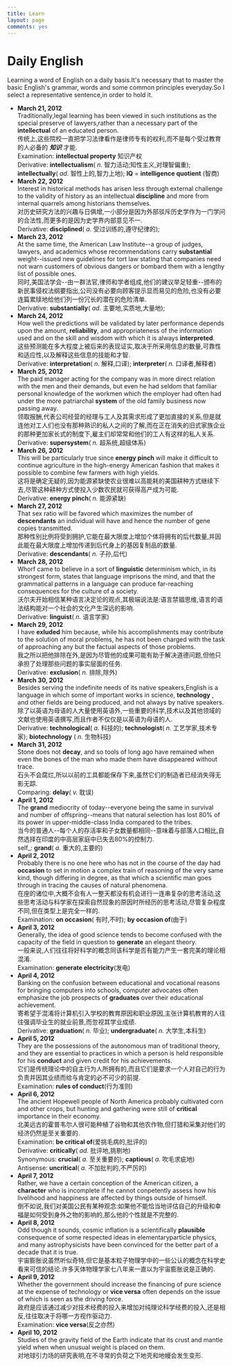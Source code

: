 ```yaml
---
title: Learn
layout: page
comments: yes
---
```


# Daily English

Learning a word of English on a daily basis.It's necessary that to master the basic English's grammar, words and some common principles everyday.So I select a representative sentence,in order to hold it.

- __March 21, 2012__              
Traditionally,legal learning has been viewed in such institutions as the special preserve of lawyers,rather than a necessary part of the __intellectual__ of an educated person.                    
传统上,这些院校一直把学习法律看作是律师专有的权利,而不是每个受过教育的人必备的 ___知识___ 才能.         
Examination: __intellectual property__ 知识产权         
Derivative: __intellectualism__( _n._ 智力活动;知性主义,对理智偏重); __intellectually__( _ad._ 智性上的,智力上地); __IQ__ = __intelligence quotient__ (智商)
- __March 22, 2012__              
Interest in historical methods has arisen less through external challenge to the validity of history as an intellectual __discipline__ and more from internal quarrels among historians themselves.                    
对历史研究方法的兴趣与日俱增,一小部分是因为外部驳斥历史学作为一门学问的合法性,而更多的是因为史学界内部意见不一.                 
Derivative: __disciplined__( _a._ 受过训练的,遵守纪律的); 
- __March 23, 2012__              
At the same time, the American Law Institute--a group of judges, lawyers, and academics whose recommendations carry __substantial__ weight--issued new guidelines for tort law stating that companies need not warn customers of obvious dangers or bombard them with a lengthy list of possible ones.                    
同时,美国法学会--由一群法官,律师和学者组成,他们的建议举足轻重--颁布的新民事侵权法纲要指出,公司没有必要向顾客提示显而易见的危险,也没有必要连篇累牍地给他们列一份冗长的潜在的危险清单.                 
Derivative: __substantially__( _ad._ 主要地,实质地,大量地); 
- __March 24, 2012__              
How well the predictions will be validated by later performance depends upon the amount, __reliability__, and appropriateness of the information used and on the skill and wisdom with which it is always __interpreted__.                    
这些预测能在多大程度上被后来的表现证实,取决于所采用信息的数量,可靠性和适应性,以及解释这些信息的技能和才智.                 
Derivative: __interpretation__( _n._ 解释,口译); __interpreter__( _n._ 口译者,解释者)
- __March 25, 2012__              
The paid manager acting for the company was in more direct relation with the men and their demands, but even he had seldom that familiar personal knowledge of the workmen which the employer had often had under the more patriarchal __system__ of the old family business now passing away.                    
领取报酬,代表公司经营的经理与工人及其需求形成了更加直接的关系,但是就连他对工人们也没有那种熟识的私人之间的了解,而在正在消失的旧式家族企业的那种更加家长式的制度下,雇主们却常常和他们的工人有这样的私人关系.                 
Derivative: __supersystem__( _n._ 超系统,超级体系)
- __March 26, 2012__              
This will be particularly true since __energy pinch__ will make it difficult to continue agriculture in the high-energy American fashion that makes it possible to combine few farmers with high yields.                    
这将是确定无疑的,因为能源紧缺使农业很难以高能耗的美国耕种方式继续下去,尽管这种耕种方式使投入少数农民就可获得高产成为可能.                 
Derivative: __energy pinch__( _n._ 能源紧缺)
- __March 27, 2012__              
That sex ratio will be favored which maximizes the number of __descendants__ an individual will have and hence the number of gene copies transmitted.                    
那种性别比例将受到拥护,它能在最大限度上增加个体将拥有的后代数量,并因此能在最大限度上增加传递到后代身上的基因复制品的数量.                 
Derivative: __descendants__( _n._ 子孙,后代)
- __March 28, 2012__              
Whorf came to believe in a sort of __linguistic__ determinism which, in its strongest form, states that language imprisons the mind, and that the grammatical patterns in a language can produce far-reaching consequences for the culture of a society.                    
沃尔夫开始相信某种语言决定论的观点,其极端说法是:语言禁锢思维,语言的语法结构能对一个社会的文化产生深远的影响.                 
Derivative: __linguist__( _n._ 语言学家)
- __March 29, 2012__              
I have __exluded__ him because, while his accomplishments may contribute to the solution of moral problems, he has not been charged with the task of approaching any but the factual aspects of those problems.                    
我之所以把他排除在外,是因为尽管他的成果可能有助于解决道德问题,但他只承担了处理那些问题的事实层面的任务.                 
Derivative: __exclusion__( _n._ 排除,除外)
- __March 30, 2012__              
Besides serving the indefinite needs of its native speakers,English is a language in which some of important works in science, __technology__ , and other fields are being produced, and not always by native speakers.                    
除了以英语为母语的人大量使用英语外,一些重要的科学,技术以及其他领域的文献也使用英语撰写,而且作者不仅仅是以英语为母语的人.                 
Derivative: __technological__( _a._ 科技的); __technologist__( _n._ 工艺学家,技术专家); __biotechnology__ ( _n._ 生物科技)
- __March 31, 2012__              
Stone does not __decay__, and so tools of long ago have remained when even the bones of the man who made them have disappeared without trace.                    
石头不会腐烂,所以以前的工具都能保存下来,虽然它们的制造者已经消失得无影无踪.                 
Comparing: __delay__( _v._ 耽误)
- __April 1, 2012__              
The __grand__ mediocrity of today--everyone being the same in survival and number of offspring--means that natural selection has lost 80% of its power in upper-middle-class India compared to the tribes.                    
当今的普通人--每个人的存活率和子女数量都相同--意味着与部落人口相比,自然选择在印度的中高层家庭中已失去80%的控制力.                 
self_: __grand__( _a._ 重大的,主要的)
- __April 2, 2012__              
Probably there is no one here who has not in the course of the day had __occasion__ to set in motion a complex train of reasoning of the very same kind, though differing in degree, as that which a scientific man goes through in tracing the causes of natural phenomena.                    
在座的诸位中,大概不会有人一整天都没有机会进行一连串复杂的思考活动,这些思考活动与科学家在探索自然现象的原因时所经历的思考活动,尽管复杂程度不同,但在类型上是完全一样的.                 
Examination: __on occasion__( 有时,不时); __by occasion of__(由于)
- __April 3, 2012__              
Generally, the idea of good science tends to become confused with the capacity of the field in question to __generate__ an elegant theory.                    
一般来说,人们往往将好科学的概念同该科学是否有能力产生一套完美的理论相混淆.                 
Examination: __generate electricity__(发电)
- __April 4, 2012__              
Banking on the confusion between educational and vocational reasons for bringing computers into schools, computer advocates often emphasize the job prospects of __graduates__ over their educational achievement.                    
寄希望于混淆将计算机引入学校的教育原因和职业原因,主张计算机教育的人往往强调毕业生的就业前景,而忽视其学业成绩.                 
Derivative: __graduation__( _n._ 毕业); __undergraduate__( _n._ 大学生,本科生)
- __April 5, 2012__              
They are the possessions of the autonomous man of traditional theory, and they are essential to practices in which a person is held responsible for his __conduct__ and given credit for his achievements.                    
它们是传统理论中的自主行为人所拥有的,而且它们是要求一个人对自己的行为负责并因其业绩而给与肯定的必不可少的前提.                 
Examination: __rules of conduct__(行为准则)
- __April 6, 2012__              
The ancient Hopewell people of North America probably cultivated corn and other crops, but hunting and gathering were still of __critical__ importance in their economy.                    
北美远古的霍普韦尔人很可能种植了谷物和其他农作物,但打猎和采集对他们的经济仍然是至关重要的.                 
Examination: __be critical of__(爱挑毛病的,批评的)               
Derivative: __critically__( _ad._ 批评地,挑剔地)                   
Synonymous: __crucial__( _a._ 至关重要的); __captious__( _a._ 吹毛求疵地)               
Antisense: __uncritical__( _a._ 不加批判的,不严厉的)
- __April 7, 2012__              
Rather, we have a certain conception of the American citizen, a __character__ who is incomplete if he cannot conpetently assess how his livelihood and happiness are affected by things outside of himself.                    
倒不如说,我们对美国公民有某种观念:如果他不能恰当地评估自己的升级和幸福是如何受到身外之物的影响的,那么他的个性就是不完整的.     
- __April 8, 2012__              
Odd though it sounds, cosmic inflation is a scientifically __plausible__ consequence of some respected ideas in elementaryparticle physics, and many astrophysicists have been convinced for the better part of a decade that it is true.                    
宇宙膨胀说虽然听似奇特,但它是基本粒子物理学中的一些公认的概念在科学史看来可信的结论.许多天体物理学家七八年来一直以为宇宙膨胀说是正确的.  
- __April 9, 2012__              
Whether the government should increase the financing of pure science at the expense of technology or __vice versa__ often depends on the issue of which is seen as the driving force.                    
政府是应该通过减少对技术经费的投入来增加对纯理论科学经费的投入,还是相反,往往取决于将哪一方视作驱动力.                    
Examination: __vice versa__(反之亦然)   
- __April 10, 2012__              
Studies of the gravity field of the Earth indicate that its crust and mantle yield when when unusual weight is placed on them.                    
对地球引力场的研究表明,在不寻常的负荷之下地壳和地幔会发生变形.            